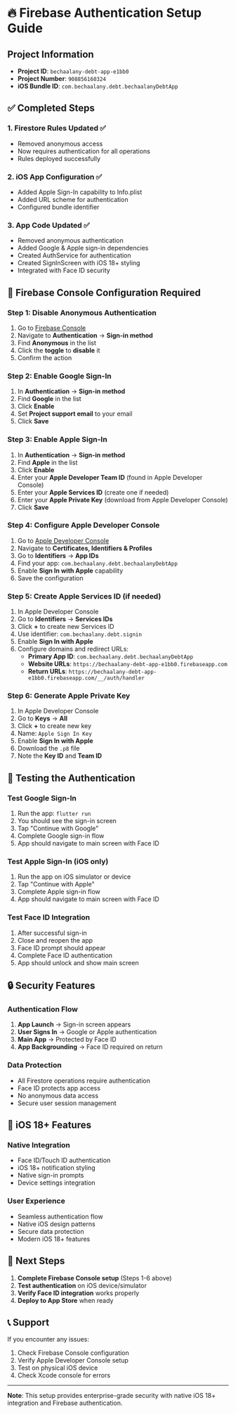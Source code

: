 # 🔥 Firebase Authentication Setup Guide

## **Project Information**
- **Project ID**: `bechaalany-debt-app-e1bb0`
- **Project Number**: `908856160324`
- **iOS Bundle ID**: `com.bechaalany.debt.bechaalanyDebtApp`

## **✅ Completed Steps**

### 1. **Firestore Rules Updated** ✅
- Removed anonymous access
- Now requires authentication for all operations
- Rules deployed successfully

### 2. **iOS App Configuration** ✅
- Added Apple Sign-In capability to Info.plist
- Added URL scheme for authentication
- Configured bundle identifier

### 3. **App Code Updated** ✅
- Removed anonymous authentication
- Added Google & Apple sign-in dependencies
- Created AuthService for authentication
- Created SignInScreen with iOS 18+ styling
- Integrated with Face ID security

## **🔧 Firebase Console Configuration Required**

### **Step 1: Disable Anonymous Authentication**
1. Go to [Firebase Console](https://console.firebase.google.com/project/bechaalany-debt-app-e1bb0)
2. Navigate to **Authentication** → **Sign-in method**
3. Find **Anonymous** in the list
4. Click the **toggle** to **disable** it
5. Confirm the action

### **Step 2: Enable Google Sign-In**
1. In **Authentication** → **Sign-in method**
2. Find **Google** in the list
3. Click **Enable**
4. Set **Project support email** to your email
5. Click **Save**

### **Step 3: Enable Apple Sign-In**
1. In **Authentication** → **Sign-in method**
2. Find **Apple** in the list
3. Click **Enable**
4. Enter your **Apple Developer Team ID** (found in Apple Developer Console)
5. Enter your **Apple Services ID** (create one if needed)
6. Enter your **Apple Private Key** (download from Apple Developer Console)
7. Click **Save**

### **Step 4: Configure Apple Developer Console**
1. Go to [Apple Developer Console](https://developer.apple.com/account/)
2. Navigate to **Certificates, Identifiers & Profiles**
3. Go to **Identifiers** → **App IDs**
4. Find your app: `com.bechaalany.debt.bechaalanyDebtApp`
5. Enable **Sign In with Apple** capability
6. Save the configuration

### **Step 5: Create Apple Services ID (if needed)**
1. In Apple Developer Console
2. Go to **Identifiers** → **Services IDs**
3. Click **+** to create new Services ID
4. Use identifier: `com.bechaalany.debt.signin`
5. Enable **Sign In with Apple**
6. Configure domains and redirect URLs:
   - **Primary App ID**: `com.bechaalany.debt.bechaalanyDebtApp`
   - **Website URLs**: `https://bechaalany-debt-app-e1bb0.firebaseapp.com`
   - **Return URLs**: `https://bechaalany-debt-app-e1bb0.firebaseapp.com/__/auth/handler`

### **Step 6: Generate Apple Private Key**
1. In Apple Developer Console
2. Go to **Keys** → **All**
3. Click **+** to create new key
4. Name: `Apple Sign In Key`
5. Enable **Sign In with Apple**
6. Download the `.p8` file
7. Note the **Key ID** and **Team ID**

## **🧪 Testing the Authentication**

### **Test Google Sign-In**
1. Run the app: `flutter run`
2. You should see the sign-in screen
3. Tap "Continue with Google"
4. Complete Google sign-in flow
5. App should navigate to main screen with Face ID

### **Test Apple Sign-In (iOS only)**
1. Run the app on iOS simulator or device
2. Tap "Continue with Apple"
3. Complete Apple sign-in flow
4. App should navigate to main screen with Face ID

### **Test Face ID Integration**
1. After successful sign-in
2. Close and reopen the app
3. Face ID prompt should appear
4. Complete Face ID authentication
5. App should unlock and show main screen

## **🔒 Security Features**

### **Authentication Flow**
1. **App Launch** → Sign-in screen appears
2. **User Signs In** → Google or Apple authentication
3. **Main App** → Protected by Face ID
4. **App Backgrounding** → Face ID required on return

### **Data Protection**
- All Firestore operations require authentication
- Face ID protects app access
- No anonymous data access
- Secure user session management

## **📱 iOS 18+ Features**

### **Native Integration**
- Face ID/Touch ID authentication
- iOS 18+ notification styling
- Native sign-in prompts
- Device settings integration

### **User Experience**
- Seamless authentication flow
- Native iOS design patterns
- Secure data protection
- Modern iOS 18+ features

## **🚀 Next Steps**

1. **Complete Firebase Console setup** (Steps 1-6 above)
2. **Test authentication** on iOS device/simulator
3. **Verify Face ID integration** works properly
4. **Deploy to App Store** when ready

## **📞 Support**

If you encounter any issues:
1. Check Firebase Console configuration
2. Verify Apple Developer Console setup
3. Test on physical iOS device
4. Check Xcode console for errors

---

**Note**: This setup provides enterprise-grade security with native iOS 18+ integration and Firebase authentication.
